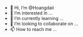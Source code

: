 - 👋 Hi, I’m @Hoangdaii
- 👀 I’m interested in ...
- 🌱 I’m currently learning ...
- 💞️ I’m looking to collaborate on ...
- 📫 How to reach me ...

<!---
Hoangdaii/Hoangdaii is a ✨ special ✨ repository because its `README.md` (this file) appears on your GitHub profile.
You can click the Preview link to take a look at your changes.
--->
